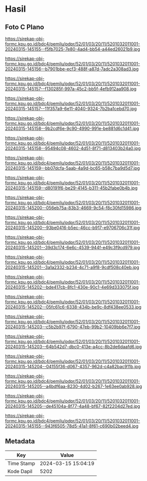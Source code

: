 # Hasil

## Foto C Plano

https://sirekap-obj-formc.kpu.go.id/bdc4/pemilu/pdpr/52/01/03/20/11/5201032011001-20240315-145155--f5fb7025-7e80-4ad4-bb54-a44ed26021b9.jpg

https://sirekap-obj-formc.kpu.go.id/bdc4/pemilu/pdpr/52/01/03/20/11/5201032011001-20240315-145156--b7901bbe-ecf3-488f-a87d-7adc2a308ad3.jpg

https://sirekap-obj-formc.kpu.go.id/bdc4/pemilu/pdpr/52/01/03/20/11/5201032011001-20240315-145157--f130285f-997a-45c2-bb5f-4efb912aa908.jpg

https://sirekap-obj-formc.kpu.go.id/bdc4/pemilu/pdpr/52/01/03/20/11/5201032011001-20240315-145157--11f357a9-6e11-4040-9324-7b2ba1cebd70.jpg

https://sirekap-obj-formc.kpu.go.id/bdc4/pemilu/pdpr/52/01/03/20/11/5201032011001-20240315-145158--9b2cdf6e-9c90-4990-991e-be881d6c1d41.jpg

https://sirekap-obj-formc.kpu.go.id/bdc4/pemilu/pdpr/52/01/03/20/11/5201032011001-20240315-145158--95494c08-4602-4d51-8f71-d813403b24a0.jpg

https://sirekap-obj-formc.kpu.go.id/bdc4/pemilu/pdpr/52/01/03/20/11/5201032011001-20240315-145159--bb07dcfa-5aab-4a9d-bc65-b58c7ba9d5d7.jpg

https://sirekap-obj-formc.kpu.go.id/bdc4/pemilu/pdpr/52/01/03/20/11/5201032011001-20240315-145159--d80191f6-be29-4145-b311-45b2fabe0b4b.jpg

https://sirekap-obj-formc.kpu.go.id/bdc4/pemilu/pdpr/52/01/03/20/11/5201032011001-20240315-145200--056eb75a-83b3-4669-9c54-f8c30fd15986.jpg

https://sirekap-obj-formc.kpu.go.id/bdc4/pemilu/pdpr/52/01/03/20/11/5201032011001-20240315-145200--93be0416-b5ec-46cc-b917-e9706706c31f.jpg

https://sirekap-obj-formc.kpu.go.id/bdc4/pemilu/pdpr/52/01/03/20/11/5201032011001-20240315-145201--39d3c174-6e6c-4539-944f-e49c3f9cd979.jpg

https://sirekap-obj-formc.kpu.go.id/bdc4/pemilu/pdpr/52/01/03/20/11/5201032011001-20240315-145201--3a1a2332-b234-4c71-a9f8-9cdf508c40eb.jpg

https://sirekap-obj-formc.kpu.go.id/bdc4/pemilu/pdpr/52/01/03/20/11/5201032011001-20240315-145202--bde417cb-8fc1-430e-90c1-4e69d333075f.jpg

https://sirekap-obj-formc.kpu.go.id/bdc4/pemilu/pdpr/52/01/03/20/11/5201032011001-20240315-145202--05fc61c6-6338-434b-be9c-8df438ee0533.jpg

https://sirekap-obj-formc.kpu.go.id/bdc4/pemilu/pdpr/52/01/03/20/11/5201032011001-20240315-145203--c5b2b97f-6790-47eb-99b2-10409bb6e7f7.jpg

https://sirekap-obj-formc.kpu.go.id/bdc4/pemilu/pdpr/52/01/03/20/11/5201032011001-20240315-145203--64b542d7-dbc0-413e-a4cc-8b2de6daafd6.jpg

https://sirekap-obj-formc.kpu.go.id/bdc4/pemilu/pdpr/52/01/03/20/11/5201032011001-20240315-145204--04155f36-d067-4357-962d-c4a82bac911b.jpg

https://sirekap-obj-formc.kpu.go.id/bdc4/pemilu/pdpr/52/01/03/20/11/5201032011001-20240315-145205--a4bdf6aa-8230-4d02-b267-1e63ee0ab928.jpg

https://sirekap-obj-formc.kpu.go.id/bdc4/pemilu/pdpr/52/01/03/20/11/5201032011001-20240315-145205--de45104a-8f77-4a48-bf67-82f2204d27ed.jpg

https://sirekap-obj-formc.kpu.go.id/bdc4/pemilu/pdpr/52/01/03/20/11/5201032011001-20240315-145155--943f6505-78d5-41a1-8f61-c690b02beed4.jpg


## Metadata

| Key        | Value               |
| ---------- | ------------------- |
| Time Stamp | 2024-03-15 15:04:19 |
| Kode Dapil | 5202                |



